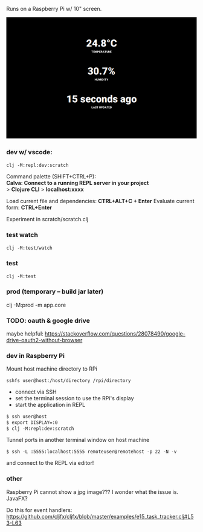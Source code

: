 Runs on a Raspberry Pi w/ 10" screen.

![dashboard](./dashboard.png)

### dev w/ vscode:
```
clj -M:repl:dev:scratch
```
Command palette (SHIFT+CTRL+P):   
**Calva: Connect to a running REPL server in your project**   
\> **Clojure CLI**
\> **localhost:xxxx**   

Load current file and dependencies: **CTRL+ALT+C + Enter**
Evaluate current form: **CTRL+Enter**

Experiment in scratch/scratch.clj

### test watch
```
clj -M:test/watch
```

### test
```
clj -M:test
```

### prod (temporary – build jar later)

clj -M:prod -m app.core

### TODO: oauth & google drive
maybe helpful:
https://stackoverflow.com/questions/28078490/google-drive-oauth2-without-browser

### dev in Raspberry Pi

Mount host machine directory to RPi
```
sshfs user@host:/host/directory /rpi/directory
```

- connect via SSH
- set the terminal session to use the RPi's display
- start the application in REPL
```
$ ssh user@host
$ export DISPLAY=:0
$ clj -M:repl:dev:scratch
```

Tunnel ports in another terminal window on host machine
```
$ ssh -L :5555:localhost:5555 remoteuser@remotehost -p 22 -N -v
```

and connect to the REPL via editor!

### other

Raspberry Pi cannot show a jpg image??? I wonder what the issue is. JavaFX?

Do this for event handlers: https://github.com/cljfx/cljfx/blob/master/examples/e15_task_tracker.clj#L53-L63

